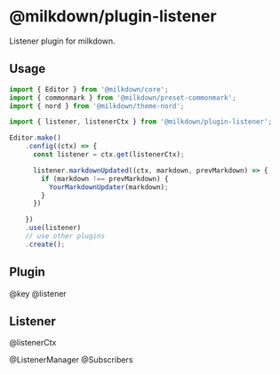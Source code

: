 # @milkdown/plugin-listener

Listener plugin for milkdown.

## Usage

```typescript
import { Editor } from '@milkdown/core';
import { commonmark } from '@milkdown/preset-commonmark';
import { nord } from '@milkdown/theme-nord';

import { listener, listenerCtx } from '@milkdown/plugin-listener';

Editor.make()
    .config((ctx) => {
      const listener = ctx.get(listenerCtx);

      listener.markdownUpdated((ctx, markdown, prevMarkdown) => {
        if (markdown !== prevMarkdown) {
          YourMarkdownUpdater(markdown);
        }
      })

    })
    .use(listener)
    // use other plugins
    .create();
```

## Plugin

@key
@listener

## Listener

@listenerCtx

@ListenerManager
@Subscribers
